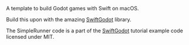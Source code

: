 A template to build Godot games with Swift on macOS.

Build this upon with the amazing [SwiftGodot](https://github.com/migueldeicaza/SwiftGodot) library.

The SimpleRunner code is a part of the [SwiftGodot](https://github.com/migueldeicaza/SwiftGodot) tutorial example code licensed under MIT.